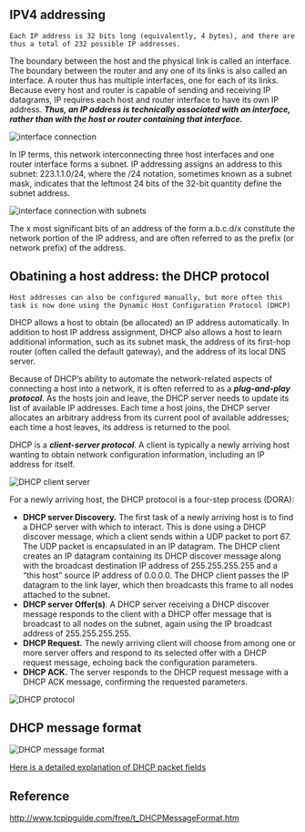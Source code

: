 ## IPV4 addressing
```Each IP address is 32 bits long (equivalently, 4 bytes), and there are thus a total of 232 possible IP addresses.```

The boundary between the host and the physical link is called an
interface. The boundary
between the router and any one of its links is also called an interface. A router thus
has multiple interfaces, one for each of its links. Because every host and router is
capable of sending and receiving IP datagrams, IP requires each host and router
interface to have its own IP address. ***Thus, an IP address is technically associated
with an interface, rather than with the host or router containing that interface.***

![interface connection](images/interface_connection_1.png)

In IP terms, this network interconnecting three host interfaces and one router
interface forms a subnet. IP addressing assigns an address to this
subnet: 223.1.1.0/24, where the /24 notation, sometimes known as a subnet mask,
indicates that the leftmost 24 bits of the 32-bit quantity define the subnet
address.

![interface connection with subnets](images/interface_connection_2.png)

The x most significant bits of an address of the form a.b.c.d/x constitute the
network portion of the IP address, and are often referred to as the prefix (or network
prefix) of the address.

## Obatining a host address: the DHCP protocol
```Host addresses can also be configured manually, but more often this task is now done using the Dynamic Host Configuration Protocol (DHCP)```

DHCP allows a host to obtain (be allocated) an IP address automatically. In addition to host IP address assignment, DHCP also
allows a host to learn additional information, such as its subnet mask, the address of
its first-hop router (often called the default gateway), and the address of its local
DNS server.

Because of DHCP’s ability to automate the network-related aspects of connecting
a host into a network, it is often referred to as a ***plug-and-play protocol***. As the hosts join and leave,
the DHCP server needs to update its list of available IP addresses. Each time a host
joins, the DHCP server allocates an arbitrary address from its current pool of available
addresses; each time a host leaves, its address is returned to the pool.

DHCP is a ***client-server protocol***. A client is typically a newly arriving host
wanting to obtain network configuration information, including an IP address for
itself.

![DHCP client server](images/dhcp_client_server.png)

For a newly arriving host, the DHCP protocol is a four-step process (DORA):

- **DHCP server Discovery.** The first task of a newly arriving host is to find a DHCP
server with which to interact. This is done using a DHCP discover message,
which a client sends within a UDP packet to port 67. The UDP packet is encapsulated
in an IP datagram. The DHCP client
creates an IP datagram containing its DHCP discover message along with the
broadcast destination IP address of 255.255.255.255 and a “this host” source IP
address of 0.0.0.0. The DHCP client passes the IP datagram to the link layer,
which then broadcasts this frame to all nodes attached to the subnet.
- **DHCP server Offer(s)**. A DHCP server receiving a DHCP discover message
responds to the client with a DHCP offer message that is broadcast to all nodes
on the subnet, again using the IP broadcast address of 255.255.255.255.
- **DHCP Request.** The newly arriving client will choose from among one or more
server offers and respond to its selected offer with a DHCP request message,
echoing back the configuration parameters.
- **DHCP ACK.** The server responds to the DHCP request message with a DHCP
ACK message, confirming the requested parameters.

![DHCP protocol](images/dhcp_protocol.png)

## DHCP message format

![DHCP message format](images/dhcp_message_format.png)

[Here is a detailed explanation of DHCP packet fields](http://www.tcpipguide.com/free/t_DHCPMessageFormat.htm)

## Reference 

http://www.tcpipguide.com/free/t_DHCPMessageFormat.htm